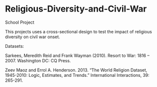 # Religious-Diversity-and-Civil-War
<h>School Project </h>
<p>This projects uses a cross-sectional design to test the impact of religious diversity on civil war onset.</p>
<p>Datasets:</p>
<p>Sarkees, Meredith Reid and Frank Wayman (2010). Resort to War: 1816 – 2007. Washington DC: CQ Press.</p>
<p>Zeev Maoz and Errol A. Henderson. 2013. “The World Religion Dataset, 1945-2010: Logic, Estimates, and Trends.” International Interactions, 39: 265-291.</p>
